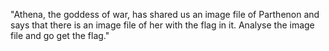 "Athena, the goddess of war, has shared us an image file of Parthenon and says that
there is an image file of her with the flag in it. Analyse the image file and go get the
flag."

